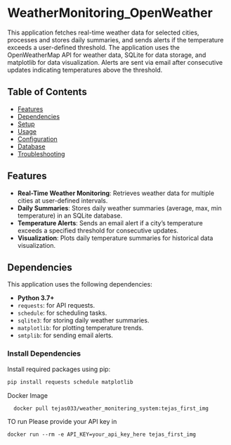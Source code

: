 # WeatherMonitoring_OpenWeather

This application fetches real-time weather data for selected cities, processes and stores daily summaries, and sends alerts if the temperature exceeds a user-defined threshold. The application uses the OpenWeatherMap API for weather data, SQLite for data storage, and matplotlib for data visualization. Alerts are sent via email after consecutive updates indicating temperatures above the threshold.

## Table of Contents
- [Features](#features)
- [Dependencies](#dependencies)
- [Setup](#setup)
- [Usage](#usage)
- [Configuration](#configuration)
- [Database](#database)
- [Troubleshooting](#troubleshooting)

## Features
- **Real-Time Weather Monitoring**: Retrieves weather data for multiple cities at user-defined intervals.
- **Daily Summaries**: Stores daily weather summaries (average, max, min temperature) in an SQLite database.
- **Temperature Alerts**: Sends an email alert if a city’s temperature exceeds a specified threshold for consecutive updates.
- **Visualization**: Plots daily temperature summaries for historical data visualization.

## Dependencies

This application uses the following dependencies:

- **Python 3.7+**
- `requests`: for API requests.
- `schedule`: for scheduling tasks.
- `sqlite3`: for storing daily weather summaries.
- `matplotlib`: for plotting temperature trends.
- `smtplib`: for sending email alerts.

### Install Dependencies

Install required packages using pip:

```bash
pip install requests schedule matplotlib
```

Docker Image
```
  docker pull tejas033/weather_monitering_system:tejas_first_img
```
TO run Please provide your API key in
```
docker run --rm -e API_KEY=your_api_key_here tejas_first_img
```
